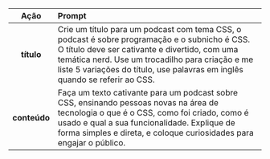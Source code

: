 |   Ação   | Prompt |
| :------: | :------ |
| **título** | Crie um título para um podcast com tema CSS, o podcast é sobre programação e o subnicho é CSS. O título deve ser cativante e divertido, com uma temática nerd. Use um trocadilho para criação e me liste 5 variações do título, use palavras em inglês quando se referir ao CSS. |
| **conteúdo** | Faça um texto cativante para um podcast sobre CSS, ensinando pessoas novas na área de tecnologia o que é o CSS, como foi criado, como é usado e qual a sua funcionalidade. Explique de forma simples e direta, e coloque curiosidades para engajar o público. |
